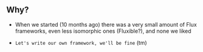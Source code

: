 ##  Why?

- When we started (10 months ago) there was a very small amount of Flux
  frameworks, even less isomorphic ones (Fluxible?), and none we liked

- `Let's write our own framework, we'll be fine` (tm)
